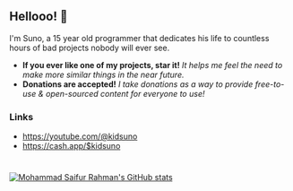 ## Hellooo! 👋
I'm Suno, a 15 year old programmer that dedicates his life to countless hours of bad projects nobody will ever see.
* **If you ever like one of my projects, star it!** _It helps me feel the need to make more similar things in the near future._
* **Donations are accepted!** _I take donations as a way to provide free-to-use & open-sourced content for everyone to use!_

### Links
- https://youtube.com/@kidsuno
- https://cash.app/$kidsuno
‎ 
#
[![Mohammad Saifur Rahman's GitHub stats](https://github-readme-stats.vercel.app/api/top-langs?username=headlined&hide=html,scss,stylus,blade,jupyter%20notebook,python,css,shell,batchfile,dockerfile,typescript&theme=algolia&show_icons=true)](https://github.com/headlined)
